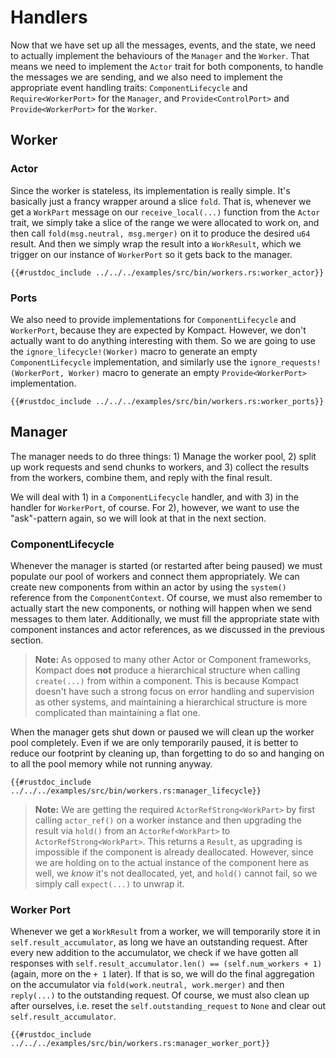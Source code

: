 # Handlers

Now that we have set up all the messages, events, and the state, we need to actually implement the behaviours of the `Manager` and the `Worker`. That means we need to implement the `Actor` trait for both components, to handle the messages we are sending, and we also need to implement the appropriate event handling traits: `ComponentLifecycle` and `Require<WorkerPort>` for the `Manager`, and `Provide<ControlPort>` and `Provide<WorkerPort>` for the `Worker`.

## Worker

### Actor

Since the worker is stateless, its implementation is really simple. It's basically just a francy wrapper around a slice `fold`. That is, whenever we get a `WorkPart` message on our `receive_local(...)` function from the `Actor` trait, we simply take a slice of the range we were allocated to work on, and then call `fold(msg.neutral, msg.merger)` on it to produce the desired `u64` result. And then we simply wrap the result into a `WorkResult`, which we trigger on our instance of `WorkerPort` so it gets back to the manager.

```rust,edition2018,no_run,noplaypen
{{#rustdoc_include ../../../examples/src/bin/workers.rs:worker_actor}}
```

### Ports

We also need to provide implementations for `ComponentLifecycle` and `WorkerPort`, because they are expected by Kompact. However, we don't actually want to do anything interesting with them. So we are going to use the `ignore_lifecycle!(Worker)` macro to generate an empty `ComponentLifecycle` implementation, and similarly use the `ignore_requests!(WorkerPort, Worker)` macro to generate an empty `Provide<WorkerPort>` implementation.

```rust,edition2018,no_run,noplaypen
{{#rustdoc_include ../../../examples/src/bin/workers.rs:worker_ports}}
```

## Manager

The manager needs to do three things: 1) Manage the worker pool, 2) split up work requests and send chunks to workers, and 3) collect the results from the workers, combine them, and reply with the final result.

We will deal with 1) in a `ComponentLifecycle` handler, and with 3) in the handler for `WorkerPort`, of course. For 2), however, we want to use the "ask"-pattern again, so we will look at that in the next section.

### ComponentLifecycle

Whenever the manager is started (or restarted after being paused) we must populate our pool of workers and connect them appropriately. We can create new components from within an actor by using the `system()` reference from the `ComponentContext`. Of course, we must also remember to actually start the new components, or nothing will happen when we send messages to them later. Additionally, we must fill the appropriate state with component instances and actor references, as we discussed in the previous section.

> **Note:** As opposed to many other Actor or Component frameworks, Kompact does **not** produce a hierarchical structure when calling `create(...)` from within a component. This is because Kompact doesn't have such a strong focus on error handling and supervision as other systems, and maintaining a hierarchical structure is more complicated than maintaining a flat one.

When the manager gets shut down or paused we will clean up the worker pool completely. Even if we are only temporarily paused, it is better to reduce our footprint by cleaning up, than forgetting to do so and hanging on to all the pool memory while not running anyway.

```rust,edition2018,no_run,noplaypen
{{#rustdoc_include ../../../examples/src/bin/workers.rs:manager_lifecycle}}
```

> **Note:** We are getting the required `ActorRefStrong<WorkPart>` by first calling `actor_ref()` on a worker instance and then upgrading the result via `hold()` from an `ActorRef<WorkPart>` to `ActorRefStrong<WorkPart>`. This returns a `Result`, as upgrading is impossible if the component is already deallocated. However, since we are holding on to the actual instance of the component here as well, we *know* it's not deallocated, yet, and `hold()` cannot fail, so we simply call `expect(...)` to unwrap it.

### Worker Port

Whenever we get a `WorkResult` from a worker, we will temporarily store it in `self.result_accumulator`, as long we have an outstanding request. After every new addition to the accumulator, we check if we have gotten all responses with `self.result_accumulator.len() == (self.num_workers + 1)` (again, more on the `+ 1` later). If that is so, we will do the final aggregation on the accumulator via `fold(work.neutral, work.merger)` and then `reply(...)` to the outstanding request. Of course, we must also clean up after ourselves, i.e. reset the `self.outstanding_request` to `None` and clear out `self.result_accumulator`.

```rust,edition2018,no_run,noplaypen
{{#rustdoc_include ../../../examples/src/bin/workers.rs:manager_worker_port}}
```

